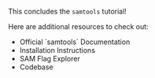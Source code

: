 <script>
import Link from "$components/Link.svelte";
</script>

This concludes the `samtools` tutorial!

Here are additional resources to check out:

- <Link href="http://www.htslib.org/doc/samtools.html">Official `samtools` Documentation</Link>
- <Link href="http://www.htslib.org/download/">Installation Instructions</Link>
- <Link href="https://www.samformat.info/sam-format-flag">SAM Flag Explorer</Link>
- <Link href="https://github.com/samtools/samtools">Codebase</Link>
